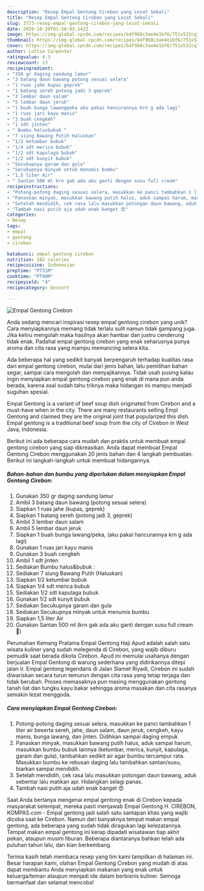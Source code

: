 ```yaml
---
description: "Resep Empal Gentong Cirebon yang Lezat Sekali"
title: "Resep Empal Gentong Cirebon yang Lezat Sekali"
slug: 3773-resep-empal-gentong-cirebon-yang-lezat-sekali
date: 2020-10-29T01:50:03.142Z
image: https://img-global.cpcdn.com/recipes/b4f9b8c3ae4e1bf6/751x532cq70/empal-gentong-cirebon-foto-resep-utama.jpg
thumbnail: https://img-global.cpcdn.com/recipes/b4f9b8c3ae4e1bf6/751x532cq70/empal-gentong-cirebon-foto-resep-utama.jpg
cover: https://img-global.cpcdn.com/recipes/b4f9b8c3ae4e1bf6/751x532cq70/empal-gentong-cirebon-foto-resep-utama.jpg
author: Lottie Carpenter
ratingvalue: 4.3
reviewcount: 13
recipeingredient:
- "350 gr daging sandung lamur"
- "3 batang daun bawang potong sesuai selera"
- "1 ruas jahe kupas geprek"
- "1 batang sereh potong jadi 3 geprek"
- "3 lembar daun salam"
- "5 lembar daun jeruk"
- "1 buah bunga lawangpeka aku pakai hancurannya krn g ada lagi"
- "1 ruas jari kayu manis"
- "3 buah cengkeh"
- "1 sdt jinten"
- " Bumbu halusbubuk "
- "7 siung Bawang Putih Haluskan"
- "1/2 ketumbar bubuk"
- "1/4 sdt merica bubuk"
- "1/2 sdt kapulaga bubuk"
- "1/2 sdt kunyit bubuk"
- "Secukupnya garam dan gula"
- "Secukupnya minyak untuk menumis bumbu"
- "1,5 liter Air"
- " Santan 500 ml krn gak ada aku ganti dengan susu full cream"
recipeinstructions:
- "Potong-potong daging sesuai selera, masukkan ke panci tambahkan 1 liter air beserta sereh, jahe, daun salam, daun jeruk, cengkeh, kayu manis, bunga lawang, dan jinten. Didihkan sampai daging empuk"
- "Panaskan minyak, masukkan bawang putih halus, aduk sampai harum, masukkan bumbu bubuk lainnya (ketumbar, merica, kunyit, kapulaga, garam dan gula), tambahkan sedikit air agar bumbu tercampur rata. Masukkan bumbu ke rebusan daging lalu tambahkan santan/susu, biarkan sampai mendidih."
- "Setelah mendidih, cek rasa lalu masukkan potongan daun bawang, aduk sebentar lalu matikan api. Hidangkan selagi panas."
- "Tambah nasi putih aja udah enak banget 😍"
categories:
- Resep
tags:
- empal
- gentong
- cirebon

katakunci: empal gentong cirebon 
nutrition: 282 calories
recipecuisine: Indonesian
preptime: "PT31M"
cooktime: "PT40M"
recipeyield: "4"
recipecategory: Dessert

---
```



![Empal Gentong Cirebon](https://img-global.cpcdn.com/recipes/b4f9b8c3ae4e1bf6/751x532cq70/empal-gentong-cirebon-foto-resep-utama.jpg)

Anda sedang mencari inspirasi resep empal gentong cirebon yang unik? Cara menyiapkannya memang tidak terlalu sulit namun tidak gampang juga. Jika keliru mengolah maka hasilnya akan hambar dan justru cenderung tidak enak. Padahal empal gentong cirebon yang enak seharusnya punya aroma dan cita rasa yang mampu memancing selera kita.

Ada beberapa hal yang sedikit banyak berpengaruh terhadap kualitas rasa dari empal gentong cirebon, mulai dari jenis bahan, lalu pemilihan bahan segar, sampai cara mengolah dan menyajikannya. Tidak usah pusing kalau ingin menyiapkan empal gentong cirebon yang enak di mana pun anda berada, karena asal sudah tahu triknya maka hidangan ini mampu menjadi suguhan spesial.

Empal Gentong is a variant of beef soup dish originated from Cirebon and a must-have when in the city. There are many restaurants selling Empl Gentong and claimed they are the original joint that popularized this dish. Empal gentong is a traditional beef soup from the city of Cirebon in West Java, Indonesia.


Berikut ini ada beberapa cara mudah dan praktis untuk membuat empal gentong cirebon yang siap dikreasikan. Anda dapat membuat Empal Gentong Cirebon menggunakan 20 jenis bahan dan 4 langkah pembuatan. Berikut ini langkah-langkah untuk membuat hidangannya.

<!--inarticleads1-->

##### Bahan-bahan dan bumbu yang diperlukan dalam menyiapkan Empal Gentong Cirebon:

1. Gunakan 350 gr daging sandung lamur
1. Ambil 3 batang daun bawang (potong sesuai selera)
1. Siapkan 1 ruas jahe (kupas, geprek)
1. Siapkan 1 batang sereh (potong jadi 3, geprek)
1. Ambil 3 lembar daun salam
1. Ambil 5 lembar daun jeruk
1. Siapkan 1 buah bunga lawang/peka, (aku pakai hancurannya krn g ada lagi)
1. Gunakan 1 ruas jari kayu manis
1. Gunakan 3 buah cengkeh
1. Ambil 1 sdt jinten
1. Sediakan  Bumbu halus&amp;bubuk :
1. Sediakan 7 siung Bawang Putih (Haluskan)
1. Siapkan 1/2 ketumbar bubuk
1. Siapkan 1/4 sdt merica bubuk
1. Sediakan 1/2 sdt kapulaga bubuk
1. Gunakan 1/2 sdt kunyit bubuk
1. Sediakan Secukupnya garam dan gula
1. Sediakan Secukupnya minyak untuk menumis bumbu
1. Siapkan 1,5 liter Air
1. Gunakan  Santan 500 ml (krn gak ada aku ganti dengan susu full cream😬)


Perumahan Kemang Pratama Empal Gentong Haji Apud adalah salah satu wisata kuliner yang sudah melegenda di Cirebon, yang wajib diburu pemudik saat berada dikota Cirebon. Apud ini memulai usahanya dengan berjualan Empal Gentong di warung sederhana yang didirikannya ditepi jalan Ir. Empal gentong legendaris di Jalan Slamet Riyadi, Cirebon ini sudah diwariskan secara turun temurun dengan cita rasa yang tetap terjaga dan tidak berubah. Proses memasaknya pun masing menggunakan gentong tanah liat dan tungku kayu bakar sehingga aroma masakan dan cita rasanya semakin lezat menggoda. 

<!--inarticleads2-->

##### Cara menyiapkan Empal Gentong Cirebon:

1. Potong-potong daging sesuai selera, masukkan ke panci tambahkan 1 liter air beserta sereh, jahe, daun salam, daun jeruk, cengkeh, kayu manis, bunga lawang, dan jinten. Didihkan sampai daging empuk
1. Panaskan minyak, masukkan bawang putih halus, aduk sampai harum, masukkan bumbu bubuk lainnya (ketumbar, merica, kunyit, kapulaga, garam dan gula), tambahkan sedikit air agar bumbu tercampur rata. Masukkan bumbu ke rebusan daging lalu tambahkan santan/susu, biarkan sampai mendidih.
1. Setelah mendidih, cek rasa lalu masukkan potongan daun bawang, aduk sebentar lalu matikan api. Hidangkan selagi panas.
1. Tambah nasi putih aja udah enak banget 😍


Saat Anda bertanya mengenai empal gentong enak di Cirebon kepada masyarakat setempat, mereka pasti menjawab Empal Gentong H. CIREBON, KOMPAS.com - Empal gentong jadi salah satu santapan khas yang wajib dicoba saat ke Cirebon. Namun dari banyaknya tempat makan empal gentong, ada beberapa yang sudah tidak diragukan lagi kelezatannya. Tempat makan empal gentong ini kerap dipadati wisatawan tiap akhir pekan, ataupun musim liburan. Beberapa diantaranya bahkan telah ada puluhan tahun lalu, dan kian berkembang. 

Terima kasih telah membaca resep yang tim kami tampilkan di halaman ini. Besar harapan kami, olahan Empal Gentong Cirebon yang mudah di atas dapat membantu Anda menyiapkan makanan yang enak untuk keluarga/teman ataupun menjadi ide dalam berbisnis kuliner. Semoga bermanfaat dan selamat mencoba!
